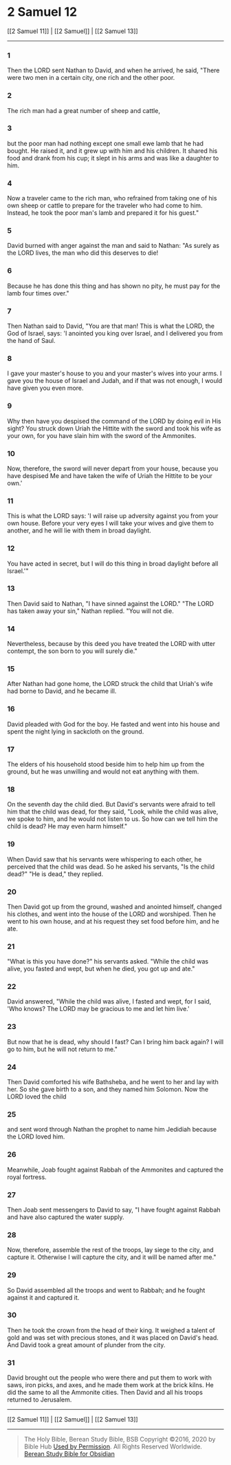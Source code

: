 # 2 Samuel 12

[[2 Samuel 11]] | [[2 Samuel]] | [[2 Samuel 13]]

---

### 1
Then the LORD sent Nathan to David, and when he arrived, he said, "There were two men in a certain city, one rich and the other poor.

### 2
The rich man had a great number of sheep and cattle,

### 3
but the poor man had nothing except one small ewe lamb that he had bought. He raised it, and it grew up with him and his children. It shared his food and drank from his cup; it slept in his arms and was like a daughter to him.

### 4
Now a traveler came to the rich man, who refrained from taking one of his own sheep or cattle to prepare for the traveler who had come to him. Instead, he took the poor man's lamb and prepared it for his guest."

### 5
David burned with anger against the man and said to Nathan: "As surely as the LORD lives, the man who did this deserves to die!

### 6
Because he has done this thing and has shown no pity, he must pay for the lamb four times over."

### 7
Then Nathan said to David, "You are that man! This is what the LORD, the God of Israel, says: 'I anointed you king over Israel, and I delivered you from the hand of Saul.

### 8
I gave your master's house to you and your master's wives into your arms. I gave you the house of Israel and Judah, and if that was not enough, I would have given you even more.

### 9
Why then have you despised the command of the LORD by doing evil in His sight? You struck down Uriah the Hittite with the sword and took his wife as your own, for you have slain him with the sword of the Ammonites.

### 10
Now, therefore, the sword will never depart from your house, because you have despised Me and have taken the wife of Uriah the Hittite to be your own.'

### 11
This is what the LORD says: 'I will raise up adversity against you from your own house. Before your very eyes I will take your wives and give them to another, and he will lie with them in broad daylight.

### 12
You have acted in secret, but I will do this thing in broad daylight before all Israel.'"

### 13
Then David said to Nathan, "I have sinned against the LORD." "The LORD has taken away your sin," Nathan replied. "You will not die.

### 14
Nevertheless, because by this deed you have treated the LORD with utter contempt, the son born to you will surely die."

### 15
After Nathan had gone home, the LORD struck the child that Uriah's wife had borne to David, and he became ill.

### 16
David pleaded with God for the boy. He fasted and went into his house and spent the night lying in sackcloth on the ground.

### 17
The elders of his household stood beside him to help him up from the ground, but he was unwilling and would not eat anything with them.

### 18
On the seventh day the child died. But David's servants were afraid to tell him that the child was dead, for they said, "Look, while the child was alive, we spoke to him, and he would not listen to us. So how can we tell him the child is dead? He may even harm himself."

### 19
When David saw that his servants were whispering to each other, he perceived that the child was dead. So he asked his servants, "Is the child dead?" "He is dead," they replied.

### 20
Then David got up from the ground, washed and anointed himself, changed his clothes, and went into the house of the LORD and worshiped. Then he went to his own house, and at his request they set food before him, and he ate.

### 21
"What is this you have done?" his servants asked. "While the child was alive, you fasted and wept, but when he died, you got up and ate."

### 22
David answered, "While the child was alive, I fasted and wept, for I said, 'Who knows? The LORD may be gracious to me and let him live.'

### 23
But now that he is dead, why should I fast? Can I bring him back again? I will go to him, but he will not return to me."

### 24
Then David comforted his wife Bathsheba, and he went to her and lay with her. So she gave birth to a son, and they named him Solomon. Now the LORD loved the child

### 25
and sent word through Nathan the prophet to name him Jedidiah because the LORD loved him.

### 26
Meanwhile, Joab fought against Rabbah of the Ammonites and captured the royal fortress.

### 27
Then Joab sent messengers to David to say, "I have fought against Rabbah and have also captured the water supply.

### 28
Now, therefore, assemble the rest of the troops, lay siege to the city, and capture it. Otherwise I will capture the city, and it will be named after me."

### 29
So David assembled all the troops and went to Rabbah; and he fought against it and captured it.

### 30
Then he took the crown from the head of their king. It weighed a talent of gold and was set with precious stones, and it was placed on David's head. And David took a great amount of plunder from the city.

### 31
David brought out the people who were there and put them to work with saws, iron picks, and axes, and he made them work at the brick kilns. He did the same to all the Ammonite cities. Then David and all his troops returned to Jerusalem.

---

[[2 Samuel 11]] | [[2 Samuel]] | [[2 Samuel 13]]

---

> The Holy Bible, Berean Study Bible, BSB
> Copyright &copy;2016, 2020 by Bible Hub
> [Used by Permission](https://berean.bible/terms.htm). All Rights Reserved Worldwide.
> [Berean Study Bible for Obsidian](https://github.com/gapmiss/berean-study-bible-for-obsidian)

